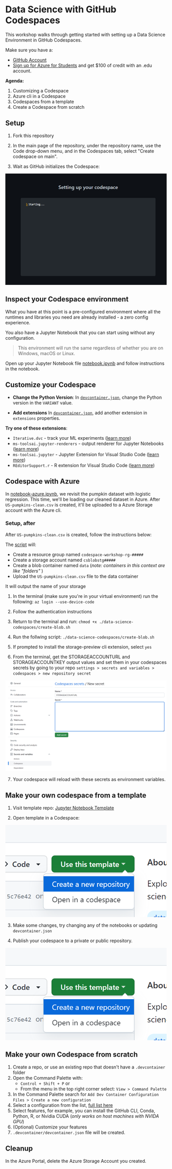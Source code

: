 # Data Science with GitHub Codespaces

This workshop walks through getting started with setting up a Data Science Environment in GitHub Codespaces.

Make sure you have a:

* [GitHub Account](https://github.com/signup)
* [Sign up for Azure for Students](https://aka.ms/azure4students) and get $100 of credit with an .edu account.

**Agenda:**

1. Customizing a Codespace
2. Azure cli in a Codespace
3. Codespaces from a template
4. Create a Codespace from scratch

## Setup

1. Fork this repository
2. In the main page of the repository, under the repository name, use the Code drop-down menu, and in the Codespaces tab, select "Create codespace on main".

3. Wait as GitHub initializes the Codespace:

![Codespace setup prompt](../images/setting_up_codespace_prompt.png)

## Inspect your Codespace environment

What you have at this point is a pre-configured environment where all the runtimes and libraries you need are already installed - a zero config experience.

You also have a Jupyter Notebook that you can start using without any configuration.

> This environment will run the same regardless of whether you are on Windows, macOS or Linux.

Open up your Jupyter Notebook file [notebook.ipynb](notebook.ipynb) and follow instructions in the notebook.

## Customize your Codespace

* **Change the Python Version**: In [`devcontainer.json`](../.devcontainer/devcontainer.json), change the Python version in the `VARIANT` value.

* **Add extensions** In [`devcontainer.json`](../.devcontainer/devcontainer.json), add another extension in `extensions` properties.

**Try one of these extensions**:

* `Iterative.dvc` - track your ML experiments ([learn more](https://marketplace.visualstudio.com/items?itemName=Iterative.dvc))
* `ms-toolsai.jupyter-renderers` - output renderer for Jupyter Notebooks ([learn more](https://marketplace.visualstudio.com/items?itemName=ms-toolsai.jupyter-renderers&ssr=false#overview))
* `ms-toolsai.jupyter` - Jupyter Extension for Visual Studio Code ([learn more](https://marketplace.visualstudio.com/items?itemName=ms-toolsai.jupyter))
* `REditorSupport.r` - R extension for Visual Studio Code ([learn more](https://marketplace.visualstudio.com/items?itemName=REditorSupport.r))

## Codespace with Azure

In [notebook-azure.ipynb](notebook-azure.ipynb), we revisit the pumpkin dataset with logistic regression. This time, we'll be loading our cleaned dataset in Azure.
After `US-pumpkins-clean.csv` is created, it'll be uploaded to a Azure Storage account with the Azure cli. 


### Setup, after 

After `US-pumpkins-clean.csv` is created, follow the instructions below:

The [script](create-blob.sh) will:
- Create a resource group named `codespace-workshop-rg-#####`
- Create a storage account named `csblobstg#####`
- Create a blob container named `data` (_note: containers in this context are like "folders"_ )
- Upload the `US-pumpkins-clean.csv` file to the data container

It will output the name of your storage 

1. In the terminal (make sure you're in your virtual environment) run the following:
`az login --use-device-code`

2. Follow the authentication instructions

3. Return to the terminal and run: 
`chmod +x ./data-science-codespaces/create-blob.sh`

4. Run the follwing script:
`./data-science-codespaces/create-blob.sh`

5. If prompted to install the storage-preview cli extension, select `yes`

6. From the terminal, get the STORAGEACCOUNTURL and STORAGEACCOUNTKEY output values and set them in your codespaces secrets by going to your repo `settings > secrets and variables > codespaces > new repository secret`

![Codespace secrets](../images/codespace-secret.png)

7. Your codespace will reload with these secrets as environment variables.

## Make your own codespace from a template

1. Visit template repo: [Jupyter Notebook Template](https://github.com/github/codespaces-jupyter)

2. Open template in a Codespace:

![Creating a codespace from a template](../images/codespace-template.png)

3. Make some changes, try changing any of the notebooks or updating `devcontainer.json`

4. Publish your codespace to a private or public repository.

![Codespace setup prompt](../images/codespace-template.png)

## Make your own Codespace from scratch

1. Create a repo, or use an existing repo that doesn't have a `.devcontainer` folder
2. Open the Command Palette with:
     * `Control + Shift + P` or 
     * From the menu in the top right corner select: `View > Command Palette`
3. In the Command Palette search for `Add Dev Container Configuration Files > Create a new configuration`
4. Select a configuration from the list, [full list here](https://containers.dev/templates)
5. Select features, for example, you can install the GitHub CLI, Conda, Python, R, or Nvidia CUDA (_only works on host machines with NVIDA GPU_)
6. (Optional) Customize your features
7. `.devcontainer/devcontainer.json` file will be created.


## Cleanup

In the Azure Portal, delete the Azure Storage Account you created.
